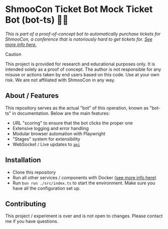 # ShmooCon Ticket Bot Mock Ticket Bot (bot-ts) 🎫🤖
*This is part of a proof-of-concept bot to automatically purchase tickets for ShmooCon, a conference that is notoriously hard to get tickets for. [See more info here.](https://github.com/ShmooConTix/ticket-bot)*

> [!CAUTION]
> This project is provided for research and educational purposes only. It is intended solely as a proof of concept. The author is not responsible for any misuse or actions taken by end users based on this code. Use at your own risk. We are not affiliated with ShmooCon in any way.

## About / Features
This repository serves as the actual "bot" of this operation, known as "bot-ts" in documentation. Below are the main features:
- URL "scoring" to ensure that the bot clicks the proper one
- Extensive logging and error handling
- Modular browser automation with Playwright
- "Stages" system for extensibility
- WebSocket / Live updates to [`api`](https://github.com/ShmooConTix/api)

## Installation
- Clone this repository
- Run all other services / components with Docker [(see more info here)](https://github.com/ShmooConTix/ticket-bot)
- Run `bun run ./src/index.ts` to start the environment. Make sure you have all the configuration set up.

## Contributing
This project / experiment is over and is not open to changes. Please contact me if you have questions.

